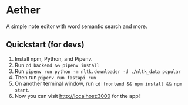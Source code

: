 # Aether

A simple note editor with word semantic search and more.

## Quickstart (for devs)

1. Install npm, Python, and Pipenv.
2. Run `cd backend && pipenv install`
3. Run `pipenv run python -m nltk.downloader -d ./nltk_data popular`
3. Then run `pipenv run fastapi run`
3. On another terminal window, run `cd frontend && npm install && npm start`.
4. Now you can visit <http://localhost:3000> for the app!
